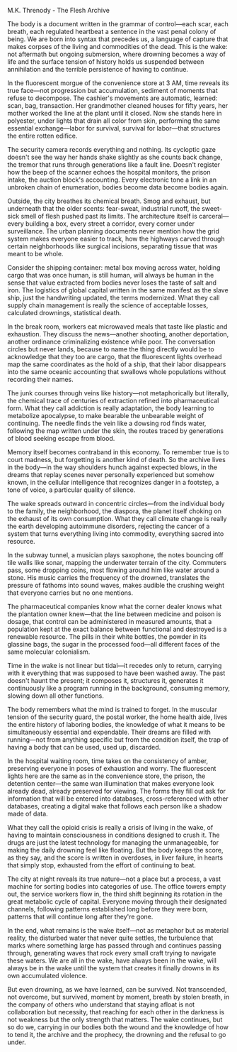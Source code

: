 M.K. Threnody - The Flesh Archive

The body is a document written in the grammar of control—each scar, each breath, each regulated heartbeat a sentence in the vast penal colony of being. We are born into syntax that precedes us, a language of capture that makes corpses of the living and commodities of the dead. This is the wake: not aftermath but ongoing submersion, where drowning becomes a way of life and the surface tension of history holds us suspended between annihilation and the terrible persistence of having to continue.

In the fluorescent morgue of the convenience store at 3 AM, time reveals its true face—not progression but accumulation, sediment of moments that refuse to decompose. The cashier's movements are automatic, learned: scan, bag, transaction. Her grandmother cleaned houses for fifty years, her mother worked the line at the plant until it closed. Now she stands here in polyester, under lights that drain all color from skin, performing the same essential exchange—labor for survival, survival for labor—that structures the entire rotten edifice.

The security camera records everything and nothing. Its cycloptic gaze doesn't see the way her hands shake slightly as she counts back change, the tremor that runs through generations like a fault line. Doesn't register how the beep of the scanner echoes the hospital monitors, the prison intake, the auction block's accounting. Every electronic tone a link in an unbroken chain of enumeration, bodies become data become bodies again.

Outside, the city breathes its chemical breath. Smog and exhaust, but underneath that the older scents: fear-sweat, industrial runoff, the sweet-sick smell of flesh pushed past its limits. The architecture itself is carceral—every building a box, every street a corridor, every corner under surveillance. The urban planning documents never mention how the grid system makes everyone easier to track, how the highways carved through certain neighborhoods like surgical incisions, separating tissue that was meant to be whole.

Consider the shipping container: metal box moving across water, holding cargo that was once human, is still human, will always be human in the sense that value extracted from bodies never loses the taste of salt and iron. The logistics of global capital written in the same manifest as the slave ship, just the handwriting updated, the terms modernized. What they call supply chain management is really the science of acceptable losses, calculated drownings, statistical death.

In the break room, workers eat microwaved meals that taste like plastic and exhaustion. They discuss the news—another shooting, another deportation, another ordinance criminalizing existence while poor. The conversation circles but never lands, because to name the thing directly would be to acknowledge that they too are cargo, that the fluorescent lights overhead map the same coordinates as the hold of a ship, that their labor disappears into the same oceanic accounting that swallows whole populations without recording their names.

The junk courses through veins like history—not metaphorically but literally, the chemical trace of centuries of extraction refined into pharmaceutical form. What they call addiction is really adaptation, the body learning to metabolize apocalypse, to make bearable the unbearable weight of continuing. The needle finds the vein like a dowsing rod finds water, following the map written under the skin, the routes traced by generations of blood seeking escape from blood.

Memory itself becomes contraband in this economy. To remember true is to court madness, but forgetting is another kind of death. So the archive lives in the body—in the way shoulders hunch against expected blows, in the dreams that replay scenes never personally experienced but somehow known, in the cellular intelligence that recognizes danger in a footstep, a tone of voice, a particular quality of silence.

The wake spreads outward in concentric circles—from the individual body to the family, the neighborhood, the diaspora, the planet itself choking on the exhaust of its own consumption. What they call climate change is really the earth developing autoimmune disorders, rejecting the cancer of a system that turns everything living into commodity, everything sacred into resource.

In the subway tunnel, a musician plays saxophone, the notes bouncing off tile walls like sonar, mapping the underwater terrain of the city. Commuters pass, some dropping coins, most flowing around him like water around a stone. His music carries the frequency of the drowned, translates the pressure of fathoms into sound waves, makes audible the crushing weight that everyone carries but no one mentions.

The pharmaceutical companies know what the corner dealer knows what the plantation owner knew—that the line between medicine and poison is dosage, that control can be administered in measured amounts, that a population kept at the exact balance between functional and destroyed is a renewable resource. The pills in their white bottles, the powder in its glassine bags, the sugar in the processed food—all different faces of the same molecular colonialism.

Time in the wake is not linear but tidal—it recedes only to return, carrying with it everything that was supposed to have been washed away. The past doesn't haunt the present; it composes it, structures it, generates it continuously like a program running in the background, consuming memory, slowing down all other functions.

The body remembers what the mind is trained to forget. In the muscular tension of the security guard, the postal worker, the home health aide, lives the entire history of laboring bodies, the knowledge of what it means to be simultaneously essential and expendable. Their dreams are filled with running—not from anything specific but from the condition itself, the trap of having a body that can be used, used up, discarded.

In the hospital waiting room, time takes on the consistency of amber, preserving everyone in poses of exhaustion and worry. The fluorescent lights here are the same as in the convenience store, the prison, the detention center—the same wan illumination that makes everyone look already dead, already preserved for viewing. The forms they fill out ask for information that will be entered into databases, cross-referenced with other databases, creating a digital wake that follows each person like a shadow made of data.

What they call the opioid crisis is really a crisis of living in the wake, of having to maintain consciousness in conditions designed to crush it. The drugs are just the latest technology for managing the unmanageable, for making the daily drowning feel like floating. But the body keeps the score, as they say, and the score is written in overdoses, in liver failure, in hearts that simply stop, exhausted from the effort of continuing to beat.

The city at night reveals its true nature—not a place but a process, a vast machine for sorting bodies into categories of use. The office towers empty out, the service workers flow in, the third shift beginning its rotation in the great metabolic cycle of capital. Everyone moving through their designated channels, following patterns established long before they were born, patterns that will continue long after they're gone.

In the end, what remains is the wake itself—not as metaphor but as material reality, the disturbed water that never quite settles, the turbulence that marks where something large has passed through and continues passing through, generating waves that rock every small craft trying to navigate these waters. We are all in the wake, have always been in the wake, will always be in the wake until the system that creates it finally drowns in its own accumulated violence.

But even drowning, as we have learned, can be survived. Not transcended, not overcome, but survived, moment by moment, breath by stolen breath, in the company of others who understand that staying afloat is not collaboration but necessity, that reaching for each other in the darkness is not weakness but the only strength that matters. The wake continues, but so do we, carrying in our bodies both the wound and the knowledge of how to tend it, the archive and the prophecy, the drowning and the refusal to go under.